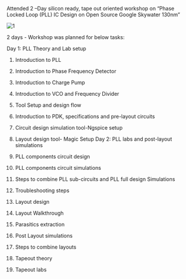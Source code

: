 Attended 2 –Day silicon ready, tape out oriented workshop on “Phase Locked Loop (PLL) IC Design on Open Source Google Skywater 130nm”

![1](https://user-images.githubusercontent.com/52772201/127811679-ef04fc60-6666-49bb-b045-3f1b889d9391.png)

2 days - Workshop was planned for below tasks:

Day 1: PLL Theory and Lab setup
1.	Introduction to PLL
2.	Introduction to Phase Frequency Detector
3.	Introduction to Charge Pump
4.	Introduction to VCO and Frequency Divider
5.	Tool Setup and design flow
6.	Introduction to PDK, specifications and pre-layout circuits
7.	Circuit design simulation tool-Ngspice setup
8.	Layout design tool- Magic Setup
  Day 2: PLL labs and post-layout simulations

9.	PLL components circuit design
10.	PLL components circuit simulations
11.	Steps to combine PLL sub-circuits and PLL full design Simulations
12.	Troubleshooting steps
13.	Layout design
14.	Layout Walkthrough
15.	Parasitics extraction
16.	Post Layout simulations
17.	Steps to combine layouts
18.	Tapeout theory
19.	Tapeout labs
